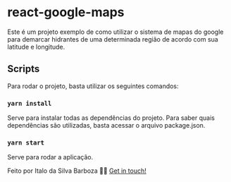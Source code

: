 <h1>react-google-maps</h1> Este é um projeto exemplo de como utilizar o sistema de mapas do google para demarcar hidrantes de uma determinada região de acordo com sua latitude e longitude.

## Scripts

Para rodar o projeto, basta utilizar os seguintes comandos:

### `yarn install`

Serve para instalar todas as dependências do projeto. Para saber quais dependências são utilizadas, basta acessar o arquivo package.json.

### `yarn start`

Serve para rodar a aplicação.

Feito por Italo da Silva Barboza 👋🏻 [Get in touch!](https://github.com/Italosbarboza/)